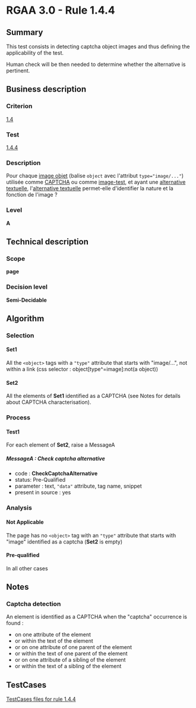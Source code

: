 # RGAA 3.0 -  Rule 1.4.4

## Summary

This test consists in detecting captcha object images and thus defining the applicability of the test.

Human check will be then needed to determine whether the alternative is pertinent.

## Business description

### Criterion

[1.4](http://disic.github.io/rgaa_referentiel_en/RGAA3.0_Criteria_English_version_v1.html#crit-1-4)

### Test

[1.4.4](http://disic.github.io/rgaa_referentiel_en/RGAA3.0_Criteria_English_version_v1.html#test-1-4-4)

### Description

Pour chaque <a href="http://references.modernisation.gouv.fr/referentiel-technique-0#mimgObj">image objet</a> (balise `object` avec l'attribut `type="image/..."`) utilis&eacute;e comme <a href="http://references.modernisation.gouv.fr/referentiel-technique-0#mcaptcha">CAPTCHA</a> ou comme <a href="http://references.modernisation.gouv.fr/referentiel-technique-0#mimgTest">image-test</a>, et ayant une <a href="http://references.modernisation.gouv.fr/referentiel-technique-0#mAltTexteImg">alternative textuelle</a>, l'<a href="http://references.modernisation.gouv.fr/referentiel-technique-0#mAltTexteImg">alternative textuelle</a> permet-elle d'identifier la nature et la fonction de l'image ?

### Level

**A**

## Technical description

### Scope

**page**

### Decision level

**Semi-Decidable**

## Algorithm

### Selection

#### Set1 

All the `<object>` tags with a `"type"` attribute that starts with "image/...", not within a link  (css selector : object[type^=image]:not(a object))

#### Set2

All the elements of **Set1** identified as a CAPTCHA (see Notes for details about CAPTCHA characterisation).

### Process

#### Test1

For each element of **Set2**, raise a MessageA

##### MessageA : Check captcha alternative

-    code : **CheckCaptchaAlternative** 
-    status: Pre-Qualified
-    parameter : text, `"data"` attribute, tag name, snippet
-    present in source : yes

### Analysis

#### Not Applicable

The page has no `<object>` tag with an `"type"` attribute that starts with "image" identified as a captcha (**Set2** is empty)

#### Pre-qualified

In all other cases

## Notes

### Captcha detection

An element is identified as a CAPTCHA when the "captcha" occurrence is found :

- on one attribute of the element
- or within the text of the element
- or on one attribute of one parent of the element
- or within the text of one parent of the element
- or on one attribute of a sibling of the element
- or within the text of a sibling of the element



##  TestCases 

[TestCases files for rule 1.4.4](https://github.com/Asqatasun/Asqatasun/tree/master/rules/rules-rgaa3.0/src/test/resources/testcases/rgaa30/Rgaa30Rule010404/) 



